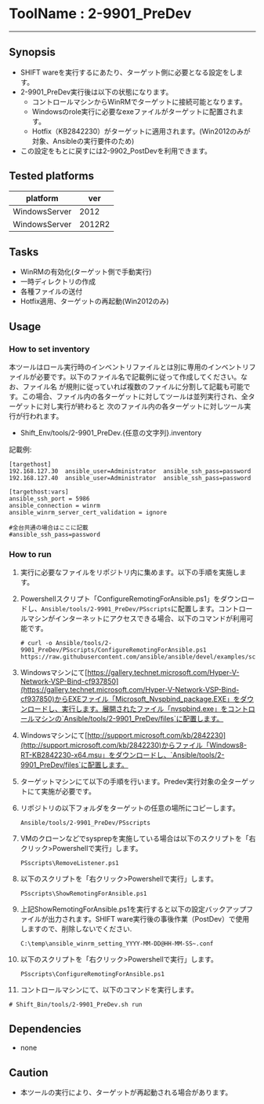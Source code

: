 # ToolName : 2-9901_PreDev

---------------

## Synopsis
- SHIFT wareを実行するにあたり、ターゲット側に必要となる設定をします。
- 2-9901_PreDev実行後は以下の状態になります。
  - コントロールマシンからWinRMでターゲットに接続可能となります。
  - Windowsのrole実行に必要なexeファイルがターゲットに配置されます。
  - Hotfix（KB2842230）がターゲットに適用されます。(Win2012のみが対象、Ansibleの実行要件のため)
- この設定をもとに戻すには2-9902_PostDevを利用できます。

## Tested platforms

platform | ver | 
-------- |---|
WindowsServer|2012
WindowsServer|2012R2
  
## Tasks
- WinRMの有効化(ターゲット側で手動実行)
- 一時ディレクトリの作成
- 各種ファイルの送付
- Hotfix適用、ターゲットの再起動(Win2012のみ)

## Usage 
### How to set inventory
本ツールはロール実行時のインベントリファイルとは別に専用のインベントリファイルが必要です。以下のファイル名で記載例に従って作成してください。なお、ファイル名
が規則に従っていれば複数のファイルに分割して記載も可能です。この場合、ファイル内の各ターゲットに対してツールは並列実行され、全ターゲットに対し実行が終わると
次のファイル内の各ターゲットに対しツール実行が行われます。

- Shift_Env/tools/2-9901_PreDev.{任意の文字列}.inventory

記載例:
```
[targethost]
192.168.127.30  ansible_user=Administrator  ansible_ssh_pass=password
192.168.127.40  ansible_user=Administrator  ansible_ssh_pass=password

[targethost:vars]
ansible_ssh_port = 5986
ansible_connection = winrm
ansible_winrm_server_cert_validation = ignore

#全台共通の場合はここに記載
#ansible_ssh_pass=password
```

### How to run
1. 実行に必要なファイルをリポジトリ内に集めます。以下の手順を実施します。
  1. Powershellスクリプト「ConfigureRemotingForAnsible.ps1」をダウンロードし、`Ansible/tools/2-9901_PreDev/PSscripts`に配置します。コントロールマシンがインターネットにアクセスできる場合、以下のコマンドが利用可能です。

        ```
        # curl -o Ansible/tools/2-9901_PreDev/PSscripts/ConfigureRemotingForAnsible.ps1 https://raw.githubusercontent.com/ansible/ansible/devel/examples/scripts/ConfigureRemotingForAnsible.ps1

        ```

  1. Windowsマシンにて[https://gallery.technet.microsoft.com/Hyper-V-Network-VSP-Bind-cf937850](https://gallery.technet.microsoft.com/Hyper-V-Network-VSP-Bind-cf937850)からEXEファイル「Microsoft_Nvspbind_package.EXE」をダウンロードし、実行します。展開されたファイル「nvspbind.exe」をコントロールマシンの`Ansible/tools/2-9901_PreDev/files`に配置します。

  1. Windowsマシンにて[http://support.microsoft.com/kb/2842230](http://support.microsoft.com/kb/2842230)からファイル「Windows8-RT-KB2842230-x64.msu」をダウンロードし、`Ansible/tools/2-9901_PreDev/files`に配置します。

1. ターゲットマシンにて以下の手順を行います。Predev実行対象の全ターゲットにて実施が必要です。
  1. リポジトリの以下フォルダをターゲットの任意の場所にコピーします。
  
        ```
        Ansible/tools/2-9901_PreDev/PSscripts
        ```
    
  1. VMのクローンなどでsysprepを実施している場合は以下のスクリプトを「右クリック>Powershellで実行」します。
  
        ```
        PSscripts\RemoveListener.ps1
        ```

  1. 以下のスクリプトを「右クリック>Powershellで実行」します。
  
        ```
        PSscripts\ShowRemotingForAnsible.ps1
        ```

  1. 上記ShowRemotingForAnsible.ps1を実行すると以下の設定バックアップファイルが出力されます。SHIFT ware実行後の事後作業（PostDev）で使用しますので、削除しないでください.
  
  
        ```
        C:\temp\ansible_winrm_setting_YYYY-MM-DD@HH-MM-SS~.conf
        ```
 
  1. 以下のスクリプトを「右クリック>Powershellで実行」します。

        ```
        PSscripts\ConfigureRemotingForAnsible.ps1
        ```

1. コントロールマシンにて、以下のコマンドを実行します。

  ```
  # Shift_Bin/tools/2-9901_PreDev.sh run
  ```

## Dependencies
- none

## Caution
- 本ツールの実行により、ターゲットが再起動される場合があります。
